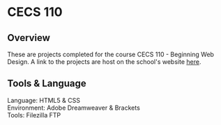 # CECS 110
## Overview
These are projects completed for the course CECS 110 - Beginning Web Design. A link to the projects are host on the school's website [here](http://web.csulb.edu/~cthao/cecs110/).

## Tools & Language
Language: HTML5 & CSS<br>
Environment: Adobe Dreamweaver & Brackets<br>
Tools: Filezilla FTP

